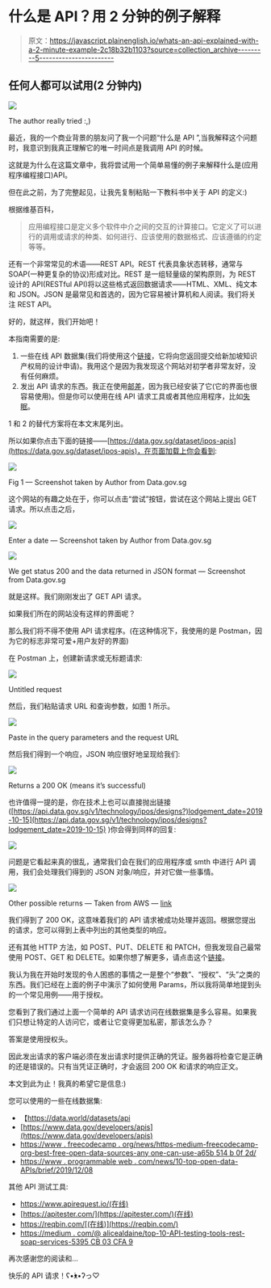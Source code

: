 # 什么是 API？用 2 分钟的例子解释

> 原文：<https://javascript.plainenglish.io/whats-an-api-explained-with-a-2-minute-example-2c18b32b1103?source=collection_archive---------5----------------------->

## 任何人都可以试用(2 分钟内)

![](img/f8686bb1c5e512f3331ebecbd9bedb01.png)

The author really tried :,)

最近，我的一个商业背景的朋友问了我一个问题“什么是 API ”,当我解释这个问题时，我意识到我真正理解它的唯一时间点是我调用 API 的时候。

这就是为什么在这篇文章中，我将尝试用一个简单易懂的例子来解释什么是(应用程序编程接口)API。

但在此之前，为了完整起见，让我先复制粘贴一下教科书中关于 API 的定义:)

根据维基百科，

> 应用编程接口是定义多个软件中介之间的交互的计算接口。它定义了可以进行的调用或请求的种类、如何进行、应该使用的数据格式、应该遵循的约定等等。

还有一个非常常见的术语——REST API。REST 代表具象状态转移，通常与 SOAP(一种更复杂的协议)形成对比。REST 是一组轻量级的架构原则，为 REST 设计的 API(RESTful API)将以这些格式返回数据请求——HTML、XML、纯文本和 JSON。JSON 是最常见和首选的，因为它容易被计算机和人阅读。我们将关注 REST API。

好的，就这样，我们开始吧！

本指南需要的是:

1.  一些在线 API 数据集(我们将使用这个[链接](https://data.gov.sg/dataset/ipos-apis)，它将向您返回提交给新加坡知识产权局的设计申请)。我用这个是因为我发现这个网站对初学者非常友好，没有任何麻烦。
2.  发出 API 请求的东西。我正在使用[邮差](https://www.postman.com/)，因为我已经安装了它(它的界面也很容易使用)。但是你可以使用在线 API 请求工具或者其他应用程序，比如[失眠](https://insomnia.rest/)。

1 和 2 的替代方案将在本文末尾列出。

所以如果你点击下面的链接——[https://data.gov.sg/dataset/ipos-apis](https://data.gov.sg/dataset/ipos-apis)，在页面加载上你会看到:

![](img/411fda92dae8110a8e37457814bc9b32.png)

Fig 1 — Screenshot taken by Author from Data.gov.sg

这个网站的有趣之处在于，你可以点击“尝试”按钮，尝试在这个网站上提出 GET 请求。所以点击之后，

![](img/b50d1133f1c30cd1074d6e5905377bd0.png)

Enter a date — Screenshot taken by Author from Data.gov.sg

![](img/da88054a59146d842e4201f237ae0bd2.png)

We get status 200 and the data returned in JSON format — Screenshot from Data.gov.sg

就是这样。我们刚刚发出了 GET API 请求。

如果我们所在的网站没有这样的界面呢？

那么我们将不得不使用 API 请求程序。(在这种情况下，我使用的是 Postman，因为它的标志非常可爱+用户友好的界面)

在 Postman 上，创建新请求或无标题请求:

![](img/9fb1ded74a95184271378335c28b9729.png)

Untitled request

然后，我们粘贴请求 URL 和查询参数，如图 1 所示。

![](img/07d1d0534422a549d99663a3f08effde.png)

Paste in the query parameters and the request URL

然后我们得到一个响应，JSON 响应很好地呈现给我们:

![](img/a7981c086136f341aa875fc3281ded06.png)

Returns a 200 OK (means it’s successful)

也许值得一提的是，你在技术上也可以直接抛出链接([https://api.data.gov.sg/v1/technology/ipos/designs?)lodgement_date=2019-10-15](https://api.data.gov.sg/v1/technology/ipos/designs?lodgement_date=2019-10-15) )你会得到同样的回复:

![](img/12ec4a73f94e769728df0ad6895d703f.png)

问题是它看起来真的很乱，通常我们会在我们的应用程序或 smth 中进行 API 调用，我们会处理我们得到的 JSON 对象/响应，并对它做一些事情。

![](img/5cce4ad447ef0fb0afb932cd8f9c86b3.png)

Other possible returns — Taken from AWS — [link](https://developer.amazon.com/docs/amazon-drive/ad-restful-api-response-codes.html)

我们得到了 200 OK，这意味着我们的 API 请求被成功处理并返回。根据您提出的请求，您可以得到上表中列出的其他类型的响应。

还有其他 HTTP 方法，如 POST、PUT、DELETE 和 PATCH，但我发现自己最常使用 POST、GET 和 DELETE。如果你想了解更多，请点击这个[链接](https://restfulapi.net/http-methods/)。

我认为我在开始时发现的令人困惑的事情之一是整个“参数”、“授权”、“头”之类的东西。我们已经在上面的例子中演示了如何使用 Params，所以我将简单地提到头的一个常见用例——用于授权。

您看到了我们通过上面一个简单的 API 请求访问在线数据集是多么容易。如果我们只想让特定的人访问它，或者让它变得更加私密，那该怎么办？

答案是使用授权头。

因此发出请求的客户端必须在发出请求时提供正确的凭证。服务器将检查它是正确的还是错误的。只有当凭证正确时，才会返回 200 OK 和请求的响应正文。

本文到此为止！我真的希望它是信息:)

您可以使用的一些在线数据集:

*   【https://data.world/datasets/api 
*   [https://www.data.gov/developers/apis](https://www.data.gov/developers/apis)
*   [https://www . freecodecamp . org/news/https-medium-freecodecamp-org-best-free-open-data-sources-any one-can-use-a65b 514 b 0f 2d/](https://www.freecodecamp.org/news/https-medium-freecodecamp-org-best-free-open-data-sources-anyone-can-use-a65b514b0f2d/)
*   [https://www . programmable web . com/news/10-top-open-data-APIs/brief/2019/12/08](https://www.programmableweb.com/news/10-top-open-data-apis/brief/2019/12/08)

其他 API 测试工具:

*   https://www.apirequest.io/(在线)
*   [https://apitester.com/](https://apitester.com/)(在线)
*   https://reqbin.com/[(在线)](https://reqbin.com/)
*   [https://medium . com/@ alicealdaine/top-10-API-testing-tools-rest-soap-services-5395 CB 03 CFA 9](https://medium.com/@alicealdaine/top-10-api-testing-tools-rest-soap-services-5395cb03cfa9)

再次感谢您的阅读和…

快乐的 API 请求！ʕ•́ᴥ•̀ʔっ♡